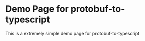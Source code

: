 # Demo Page for protobuf-to-typescript

This is a extremely simple demo page for protobuf-to-typescript
